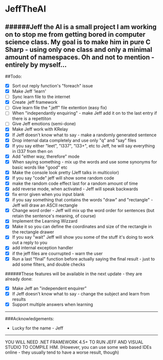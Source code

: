 # JeffTheAI
######Jeff the AI is a small project I am working on to stop me from getting bored in computer science class. My goal is to make him in pure C Sharp - using only one class and only a minimal amount of namespaces. Oh and not to mention - entirely by myself...
----
##Todo:
- [x] Sort out reply function's "foreach" issue
- [x] Make Jeff 'learn'
- [ ] Sync learn file to the internet
- [x] Create .jeff framework
- [ ] Give learn file the ".jeff" file extention (easy fix)
- [ ] When "independantly enquiring" - make Jeff add it on to the last entry if there is a repettiton 
- [ ] Give Jeff emotions (semi-done)
- [x] Make Jeff work with KRelay
- [x] If Jeff doesn't know what to say - make a randomly generated sentence
- [x] Drop internal data completely and use only "q" and "say" files
- [x] If you say either "leet", "l337", "l33+", etc to Jeff, he will say everything in l337 from then on
- [x] Add "either way, therefore" mode
- [x] When saying something - mix up the words and use some synonyms for basic words like "good" etc
- [x] Make the console look pretty (Jeff talks in multicolor)
- [x] If you say "code" jeff will show some random code
- [x] make the random code effect last for a random amount of time
- [x] add reverse mode, when activated - Jeff will speak backwards
- [x] fix error given when you input blank
- [x] if you say something that contains the words "draw" and "rectangle" - Jeff will draw an ASCII rectangle
- [x] Change word order - Jeff will mix up the word order for sentences (but retain the sentence's meaning, of course)
- [x] Implement the Learning Wizzard
- [x] Make it so you can define the coordinates and size of the rectangle in the rectangle drawer
- [x] If you say "wait" Jeff will show you some of the stuff it's doing to work out a reply to you
- [x] add internal exception handler
- [x] if the jeff files are courrupted - warn the user
- [x] Run a last "final" function before actually saying the final result - just to add some filters, and double checks

######These features will be available in the next update - they are already done:
- [x] Make Jeff an "independent enquirer" 
- [x] If Jeff doesn't know what to say - change the subject and learn from results
- [x] Support multiple answers when learning

---
###Acknowledgements: 
- Lucky for the name - Jeff

---

YOU WILL NEED .NET FRAMEWORK 4.5+ TO RUN JEFF AND VISUAL STUDIO TO COMPILE HIM.
(However, you can use some web based IDEs online - they usually tend to have a worse result, though)
